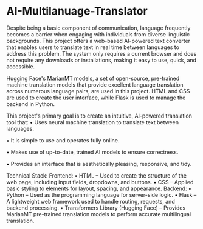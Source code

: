 # AI-Multilanuage-Translator

Despite being a basic component of communication, language frequently becomes a barrier when engaging with individuals from diverse linguistic backgrounds. This project offers a web-based AI-powered text converter that enables users to translate text in real time between languages to address this problem. The system only requires a current browser and does not require any downloads or installations, making it easy to use, quick, and accessible.

Hugging Face's MarianMT models, a set of open-source, pre-trained machine translation models that provide excellent language translation across numerous language pairs, are used in this project. HTML and  CSS are used to create the user interface, while Flask is used to manage the backend in Python.

This project's primary goal is to create an intuitive, AI-powered translation tool that:
•	Uses neural machine translation to translate text between languages.

•	It is simple to use and operates fully online.

•	Makes use of up-to-date, trained AI models to ensure correctness.

•	Provides an interface that is aesthetically pleasing, responsive, and tidy.

Technical Stack:
Frontend:
•	HTML – Used to create the structure of the web page, including input fields, dropdowns, and buttons.
•	CSS – Applied basic styling to elements for layout, spacing, and appearance.
Backend:
•	Python – Used as the programming language for server-side logic.
•	Flask – A lightweight web framework used to handle routing, requests, and backend processing.
•	Transformers Library (Hugging Face) – Provides MarianMT pre-trained translation models to perform accurate multilingual translation.

